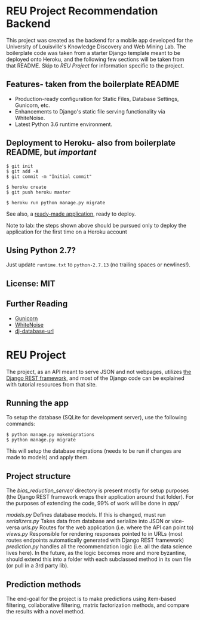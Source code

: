 # REU Project Recommendation Backend

This project was created as the backend for a mobile app developed for the University of Louisville's Knowledge Discovery and Web Mining Lab. The boilerplate code was taken from a starter Django template meant to be deployed onto Heroku, and the following few sections will be taken from that README. Skip to *REU Project* for information specific to the project.

## Features- taken from the boilerplate README

- Production-ready configuration for Static Files, Database Settings, Gunicorn, etc.
- Enhancements to Django's static file serving functionality via WhiteNoise.
- Latest Python 3.6 runtime environment.

## Deployment to Heroku- also from boilerplate README, but *important*

    $ git init
    $ git add -A
    $ git commit -m "Initial commit"

    $ heroku create
    $ git push heroku master

    $ heroku run python manage.py migrate

See also, a [ready-made application](https://github.com/heroku/python-getting-started), ready to deploy.

Note to lab: the steps shown above should be pursued only to deploy the application for the first time on a Heroku account

## Using Python 2.7?

Just update `runtime.txt` to `python-2.7.13` (no trailing spaces or newlines!).


## License: MIT

## Further Reading

- [Gunicorn](https://warehouse.python.org/project/gunicorn/)
- [WhiteNoise](https://warehouse.python.org/project/whitenoise/)
- [dj-database-url](https://warehouse.python.org/project/dj-database-url/)


# REU Project

The project, as an API meant to serve JSON and not webpages, utilizes [the Django REST framework](http://www.django-rest-framework.org/), and most of the Django code can be explained with tutorial resources from that site.

## Running the app

To setup the database (SQLite for development server), use the following commands:

    $ python manage.py makemigrations
    $ python manage.py migrate

This will setup the database migrations (needs to be run if changes are made to models) and apply them.

## Project structure

The *bias_reduction_server/* directory is present mostly for setup purposes (the Django REST framework wraps their application around that folder). For the purposes of extending the code, 99% of work will be done in *app/*

*models.py* Defines database models. If this is changed, must run
*serializers.py* Takes data from database and serialize into JSON or vice-versa
*urls.py* Routes for the web application (i.e. where the API can point to)
*views.py* Responsible for rendering responses pointed to in URLs (most routes endpoints automatically generated with Django REST framework)
*prediction.py* handles all the recommendation logic (i.e. all the data science lives here). In the future, as the logic becomes more and more byzantine, should extend this into a folder with each subclassed method in its own file (or pull in a 3rd party lib).

## Prediction methods

The end-goal for the project is to make predictions using item-based filtering, collaborative filtering, matrix factorization methods, and compare the results with a novel method. 
